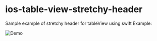 # ios-table-view-stretchy-header

Sample example of stretchy header for tableView using swift
Example:

![Demo](https://s8.gifyu.com/images/Stretchy_header.gif)
